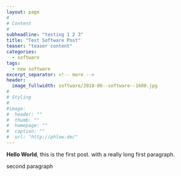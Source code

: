 ```yaml
---
layout: page
#
# Content
#
subheadline: "testing 1 2 3"
title: "Test Software Post"
teaser: "teaser content"
categories:
  - software
tags:
  - new software
excerpt_separator: <!-- more -->
header:
  image_fullwidth: software/2018-06--software--1600.jpg
#
# Styling
#
#image:
#  header: ""
#  thumb: ""
#  homepage: ""
#  caption: ""
#  url: "http://phlow.de/"
---
```



**Hello World**, this is the first post.  <!-- more --> with a really long
first paragraph.

second paragraph



